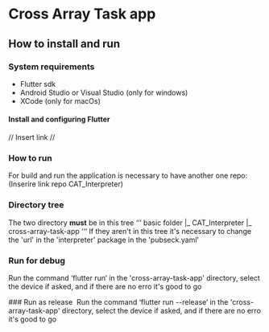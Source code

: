 # Cross Array Task app

## How to install and run
### System requirements
- Flutter sdk
- Android Studio or Visual Studio (only for windows)
- XCode (only for macOs)

#### Install and configuring Flutter
// Insert link //

### How to run
For build and run the application is necessary to have another one repo: (Inserire link repo CAT_Interpreter)
### Directory tree
The two directory **must** be in this tree
‘‘‘
basic folder
|_ CAT_Interpreter
|_ cross-array-task-app
‘‘‘ 
If they aren't in this tree it's necessary to change the 'url' in the 'interpreter' package in the 'pubseck.yaml'

### Run for debug
Run the command ‘flutter run‘ in the 'cross-array-task-app' directory, select the device if asked, and if there are no erro it's good to  go

### Run as release
 Run the command ‘flutter run --release‘ in the 'cross-array-task-app' directory, select the device if asked, and if there are no erro it's good to  go